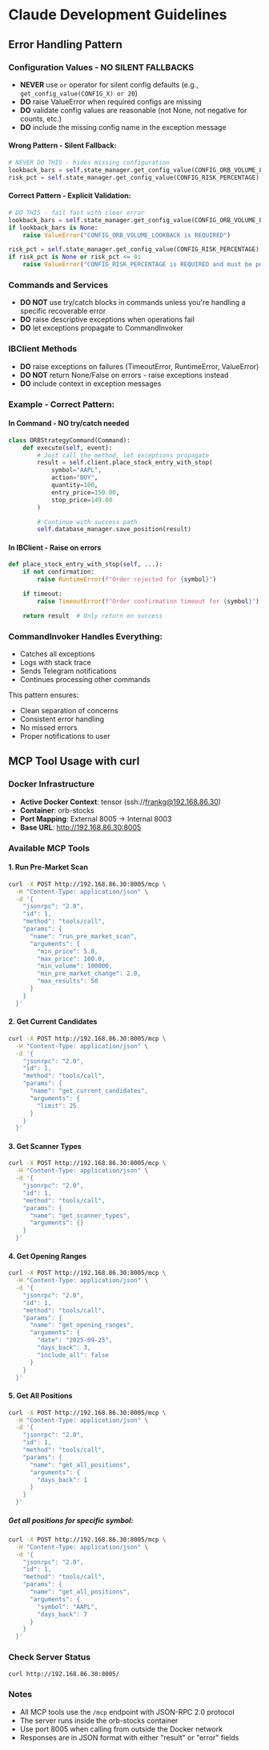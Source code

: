 # Claude Development Guidelines

## Error Handling Pattern

### Configuration Values - NO SILENT FALLBACKS
- **NEVER** use `or` operator for silent config defaults (e.g., `get_config_value(CONFIG_X) or 20`)
- **DO** raise ValueError when required configs are missing
- **DO** validate config values are reasonable (not None, not negative for counts, etc.)
- **DO** include the missing config name in the exception message

#### Wrong Pattern - Silent Fallback:
```python
# NEVER DO THIS - hides missing configuration
lookback_bars = self.state_manager.get_config_value(CONFIG_ORB_VOLUME_LOOKBACK) or 20
risk_pct = self.state_manager.get_config_value(CONFIG_RISK_PERCENTAGE) or 1.0
```

#### Correct Pattern - Explicit Validation:
```python
# DO THIS - fail fast with clear error
lookback_bars = self.state_manager.get_config_value(CONFIG_ORB_VOLUME_LOOKBACK)
if lookback_bars is None:
    raise ValueError("CONFIG_ORB_VOLUME_LOOKBACK is REQUIRED")

risk_pct = self.state_manager.get_config_value(CONFIG_RISK_PERCENTAGE)
if risk_pct is None or risk_pct <= 0:
    raise ValueError("CONFIG_RISK_PERCENTAGE is REQUIRED and must be positive")
```

### Commands and Services
- **DO NOT** use try/catch blocks in commands unless you're handling a specific recoverable error
- **DO** raise descriptive exceptions when operations fail
- **DO** let exceptions propagate to CommandInvoker

### IBClient Methods
- **DO** raise exceptions on failures (TimeoutError, RuntimeError, ValueError)
- **DO NOT** return None/False on errors - raise exceptions instead
- **DO** include context in exception messages

### Example - Correct Pattern:

#### In Command - NO try/catch needed
```python
class ORBStrategyCommand(Command):
    def execute(self, event):
        # Just call the method, let exceptions propagate
        result = self.client.place_stock_entry_with_stop(
            symbol="AAPL",
            action="BUY",
            quantity=100,
            entry_price=150.00,
            stop_price=149.00
        )

        # Continue with success path
        self.database_manager.save_position(result)
```

#### In IBClient - Raise on errors
```python
def place_stock_entry_with_stop(self, ...):
    if not confirmation:
        raise RuntimeError(f"Order rejected for {symbol}")

    if timeout:
        raise TimeoutError(f"Order confirmation timeout for {symbol}")

    return result  # Only return on success
```

### CommandInvoker Handles Everything:
- Catches all exceptions
- Logs with stack trace
- Sends Telegram notifications
- Continues processing other commands

This pattern ensures:
- Clean separation of concerns
- Consistent error handling
- No missed errors
- Proper notifications to user

## MCP Tool Usage with curl

### Docker Infrastructure
- **Active Docker Context**: tensor (ssh://frankg@192.168.86.30)
- **Container**: orb-stocks
- **Port Mapping**: External 8005 → Internal 8003
- **Base URL**: http://192.168.86.30:8005

### Available MCP Tools

#### 1. Run Pre-Market Scan
```bash
curl -X POST http://192.168.86.30:8005/mcp \
  -H "Content-Type: application/json" \
  -d '{
    "jsonrpc": "2.0",
    "id": 1,
    "method": "tools/call",
    "params": {
      "name": "run_pre_market_scan",
      "arguments": {
        "min_price": 5.0,
        "max_price": 100.0,
        "min_volume": 100000,
        "min_pre_market_change": 2.0,
        "max_results": 50
      }
    }
  }'
```

#### 2. Get Current Candidates
```bash
curl -X POST http://192.168.86.30:8005/mcp \
  -H "Content-Type: application/json" \
  -d '{
    "jsonrpc": "2.0",
    "id": 1,
    "method": "tools/call",
    "params": {
      "name": "get_current_candidates",
      "arguments": {
        "limit": 25
      }
    }
  }'
```

#### 3. Get Scanner Types
```bash
curl -X POST http://192.168.86.30:8005/mcp \
  -H "Content-Type: application/json" \
  -d '{
    "jsonrpc": "2.0",
    "id": 1,
    "method": "tools/call",
    "params": {
      "name": "get_scanner_types",
      "arguments": {}
    }
  }'
```

#### 4. Get Opening Ranges
```bash
curl -X POST http://192.168.86.30:8005/mcp \
  -H "Content-Type: application/json" \
  -d '{
    "jsonrpc": "2.0",
    "id": 1,
    "method": "tools/call",
    "params": {
      "name": "get_opening_ranges",
      "arguments": {
        "date": "2025-09-25",
        "days_back": 3,
        "include_all": false
      }
    }
  }'
```

#### 5. Get All Positions
```bash
curl -X POST http://192.168.86.30:8005/mcp \
  -H "Content-Type: application/json" \
  -d '{
    "jsonrpc": "2.0",
    "id": 1,
    "method": "tools/call",
    "params": {
      "name": "get_all_positions",
      "arguments": {
        "days_back": 1
      }
    }
  }'
```

##### Get all positions for specific symbol:
```bash
curl -X POST http://192.168.86.30:8005/mcp \
  -H "Content-Type: application/json" \
  -d '{
    "jsonrpc": "2.0",
    "id": 1,
    "method": "tools/call",
    "params": {
      "name": "get_all_positions",
      "arguments": {
        "symbol": "AAPL",
        "days_back": 7
      }
    }
  }'
```

### Check Server Status
```bash
curl http://192.168.86.30:8005/
```

### Notes
- All MCP tools use the `/mcp` endpoint with JSON-RPC 2.0 protocol
- The server runs inside the orb-stocks container
- Use port 8005 when calling from outside the Docker network
- Responses are in JSON format with either "result" or "error" fields